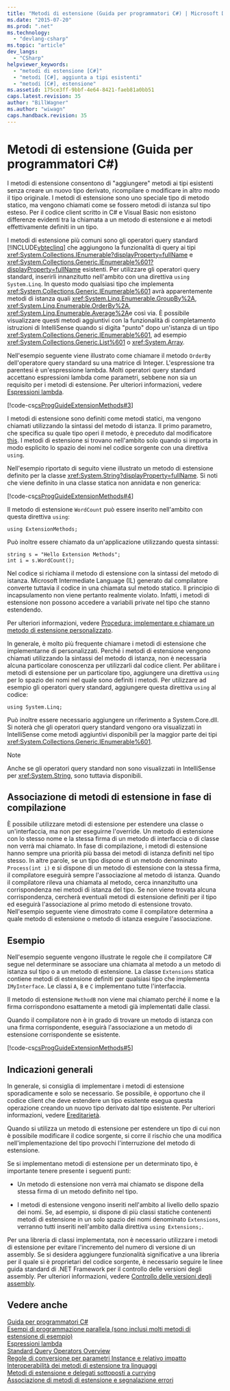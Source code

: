 ```yaml
---
title: "Metodi di estensione (Guida per programmatori C#) | Microsoft Docs"
ms.date: "2015-07-20"
ms.prod: ".net"
ms.technology: 
  - "devlang-csharp"
ms.topic: "article"
dev_langs: 
  - "CSharp"
helpviewer_keywords: 
  - "metodi di estensione [C#]"
  - "metodi [C#], aggiunta a tipi esistenti"
  - "metodi [C#], estensione"
ms.assetid: 175ce3ff-9bbf-4e64-8421-faeb81a0bb51
caps.latest.revision: 35
author: "BillWagner"
ms.author: "wiwagn"
caps.handback.revision: 35
---
```

# Metodi di estensione (Guida per programmatori C#)
I metodi di estensione consentono di "aggiungere" metodi ai tipi esistenti senza creare un nuovo tipo derivato, ricompilare o modificare in altro modo il tipo originale.  I metodi di estensione sono uno speciale tipo di metodo statico, ma vengono chiamati come se fossero metodi di istanza sul tipo esteso.  Per il codice client scritto in C\# e Visual Basic non esistono differenze evidenti tra la chiamata a un metodo di estensione e ai metodi effettivamente definiti in un tipo.  
  
 I metodi di estensione più comuni sono gli operatori query standard [!INCLUDE[vbteclinq](../../../csharp/includes/vbteclinq-md.md)] che aggiungono la funzionalità di query ai tipi <xref:System.Collections.IEnumerable?displayProperty=fullName> e <xref:System.Collections.Generic.IEnumerable%601?displayProperty=fullName> esistenti.  Per utilizzare gli operatori query standard, inserirli innanzitutto nell'ambito con una direttiva `using System.Linq`.  In questo modo qualsiasi tipo che implementa <xref:System.Collections.Generic.IEnumerable%601> avrà apparentemente metodi di istanza quali <xref:System.Linq.Enumerable.GroupBy%2A>, <xref:System.Linq.Enumerable.OrderBy%2A>, <xref:System.Linq.Enumerable.Average%2A>e così via.  È possibile visualizzare questi metodi aggiuntivi con la funzionalità di completamento istruzioni di IntelliSense quando si digita "punto" dopo un'istanza di un tipo <xref:System.Collections.Generic.IEnumerable%601>, ad esempio <xref:System.Collections.Generic.List%601> o <xref:System.Array>.  
  
 Nell'esempio seguente viene illustrato come chiamare il metodo `OrderBy` dell'operatore query standard su una matrice di Integer.  L'espressione tra parentesi è un'espressione lambda.  Molti operatori query standard accettano espressioni lambda come parametri, sebbene non sia un requisito per i metodi di estensione.  Per ulteriori informazioni, vedere [Espressioni lambda](../../../csharp/programming-guide/statements-expressions-operators/lambda-expressions.md).  
  
 [!code-cs[csProgGuideExtensionMethods#3](../../../csharp/programming-guide/classes-and-structs/codesnippet/csharp/extension-methods_1.cs)]  
  
 I metodi di estensione sono definiti come metodi statici, ma vengono chiamati utilizzando la sintassi del metodo di istanza.  Il primo parametro, che specifica su quale tipo operi il metodo, è preceduto dal modificatore [this](../../../csharp/language-reference/keywords/this.md).  I metodi di estensione si trovano nell'ambito solo quando si importa in modo esplicito lo spazio dei nomi nel codice sorgente con una direttiva `using`.  
  
 Nell'esempio riportato di seguito viene illustrato un metodo di estensione definito per la classe <xref:System.String?displayProperty=fullName>.  Si noti che viene definito in una classe statica non annidata e non generica:  
  
 [!code-cs[csProgGuideExtensionMethods#4](../../../csharp/programming-guide/classes-and-structs/codesnippet/csharp/extension-methods_2.cs)]  
  
 Il metodo di estensione `WordCount` può essere inserito nell'ambito con questa direttiva `using`:  
  
```  
using ExtensionMethods;  
```  
  
 Può inoltre essere chiamato da un'applicazione utilizzando questa sintassi:  
  
```  
string s = "Hello Extension Methods";  
int i = s.WordCount();  
```  
  
 Nel codice si richiama il metodo di estensione con la sintassi del metodo di istanza.  Microsoft Intermediate Language \(IL\) generato dal compilatore converte tuttavia il codice in una chiamata sul metodo statico.  Il principio di incapsulamento non viene pertanto realmente violato.  Infatti, i metodi di estensione non possono accedere a variabili private nel tipo che stanno estendendo.  
  
 Per ulteriori informazioni, vedere [Procedura: implementare e chiamare un metodo di estensione personalizzato](../../../csharp/programming-guide/classes-and-structs/how-to-implement-and-call-a-custom-extension-method.md).  
  
 In generale, è molto più frequente chiamare i metodi di estensione che implementarne di personalizzati.  Perché i metodi di estensione vengono chiamati utilizzando la sintassi del metodo di istanza, non è necessaria alcuna particolare conoscenza per utilizzarli dal codice client.  Per abilitare i metodi di estensione per un particolare tipo, aggiungere una direttiva `using` per lo spazio dei nomi nel quale sono definiti i metodi.  Per utilizzare ad esempio gli operatori query standard, aggiungere questa direttiva `using` al codice:  
  
```  
using System.Linq;  
```  
  
 Può inoltre essere necessario aggiungere un riferimento a System.Core.dll. Si noterà che gli operatori query standard vengono ora visualizzati in IntelliSense come metodi aggiuntivi disponibili per la maggior parte dei tipi <xref:System.Collections.Generic.IEnumerable%601>.  
  
> [!NOTE]
>  Anche se gli operatori query standard non sono visualizzati in IntelliSense per <xref:System.String>, sono tuttavia disponibili.  
  
## Associazione di metodi di estensione in fase di compilazione  
 È possibile utilizzare metodi di estensione per estendere una classe o un'interfaccia, ma non per eseguirne l'override.  Un metodo di estensione con lo stesso nome e la stessa firma di un metodo di interfaccia o di classe non verrà mai chiamato.  In fase di compilazione, i metodi di estensione hanno sempre una priorità più bassa dei metodi di istanza definiti nel tipo stesso.  In altre parole, se un tipo dispone di un metodo denominato `Process(int i)` e si dispone di un metodo di estensione con la stessa firma, il compilatore eseguirà sempre l'associazione al metodo di istanza.  Quando il compilatore rileva una chiamata al metodo, cerca innanzitutto una corrispondenza nei metodi di istanza del tipo.  Se non viene trovata alcuna corrispondenza, cercherà eventuali metodi di estensione definiti per il tipo ed eseguirà l'associazione al primo metodo di estensione trovato.  Nell'esempio seguente viene dimostrato come il compilatore determina a quale metodo di estensione o metodo di istanza eseguire l'associazione.  
  
## Esempio  
 Nell'esempio seguente vengono illustrate le regole che il compilatore C\# segue nel determinare se associare una chiamata al metodo a un metodo di istanza sul tipo o a un metodo di estensione.  La classe `Extensions` statica contiene metodi di estensione definiti per qualsiasi tipo che implementa `IMyInterface`.  Le classi `A`, `B` e `C` implementano tutte l'interfaccia.  
  
 Il metodo di estensione `MethodB` non viene mai chiamato perché il nome e la firma corrispondono esattamente a metodi già implementati dalle classi.  
  
 Quando il compilatore non è in grado di trovare un metodo di istanza con una firma corrispondente, eseguirà l'associazione a un metodo di estensione corrispondente se esistente.  
  
 [!code-cs[csProgGuideExtensionMethods#5](../../../csharp/programming-guide/classes-and-structs/codesnippet/csharp/extension-methods_3.cs)]  
  
## Indicazioni generali  
 In generale, si consiglia di implementare i metodi di estensione sporadicamente e solo se necessario.  Se possibile, è opportuno che il codice client che deve estendere un tipo esistente esegua questa operazione creando un nuovo tipo derivato dal tipo esistente.  Per ulteriori informazioni, vedere [Ereditarietà](../../../csharp/programming-guide/classes-and-structs/inheritance.md).  
  
 Quando si utilizza un metodo di estensione per estendere un tipo di cui non è possibile modificare il codice sorgente, si corre il rischio che una modifica nell'implementazione del tipo provochi l'interruzione del metodo di estensione.  
  
 Se si implementano metodi di estensione per un determinato tipo, è importante tenere presente i seguenti punti:  
  
-   Un metodo di estensione non verrà mai chiamato se dispone della stessa firma di un metodo definito nel tipo.  
  
-   I metodi di estensione vengono inseriti nell'ambito al livello dello spazio dei nomi.  Se, ad esempio, si dispone di più classi statiche contenenti metodi di estensione in un solo spazio dei nomi denominato `Extensions`, verranno tutti inseriti nell'ambito dalla direttiva `using Extensions;`.  
  
 Per una libreria di classi implementata, non è necessario utilizzare i metodi di estensione per evitare l'incremento del numero di versione di un assembly.  Se si desidera aggiungere funzionalità significative a una libreria per il quale si è proprietari del codice sorgente, è necessario seguire le linee guida standard di .NET Framework per il controllo delle versioni degli assembly.  Per ulteriori informazioni, vedere [Controllo delle versioni degli assembly](../Topic/Assembly%20Versioning.md).  
  
## Vedere anche  
 [Guida per programmatori C\#](../../../csharp/programming-guide/index.md)   
 [Esempi di programmazione parallela \(sono inclusi molti metodi di estensione di esempio\)](http://code.msdn.microsoft.com/Samples-for-Parallel-b4b76364)   
 [Espressioni lambda](../../../csharp/programming-guide/statements-expressions-operators/lambda-expressions.md)   
 [Standard Query Operators Overview](../../../visual-basic/programming-guide/concepts/linq/standard-query-operators-overview.md)   
 [Regole di conversione per parametri Instance e relativo impatto](http://go.microsoft.com/fwlink/?LinkId=112385)   
 [Interoperabilità dei metodi di estensione tra linguaggi](http://go.microsoft.com/fwlink/?LinkId=112386)   
 [Metodi di estensione e delegati sottoposti a currying](http://go.microsoft.com/fwlink/?LinkId=112387)   
 [Associazione di metodi di estensione e segnalazione errori](http://go.microsoft.com/fwlink/?LinkId=112388)